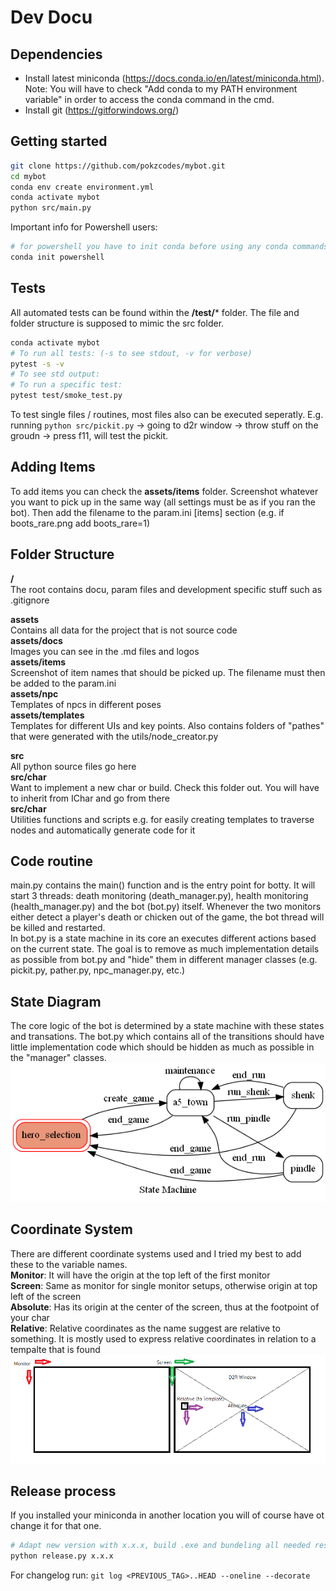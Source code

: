 # Dev Docu

## Dependencies
- Install latest miniconda (https://docs.conda.io/en/latest/miniconda.html). Note: You will have to check "Add conda to my PATH environment variable" in order to access the conda command in the cmd.
- Install git (https://gitforwindows.org/)

## Getting started
```bash
git clone https://github.com/pokzcodes/mybot.git
cd mybot
conda env create environment.yml
conda activate mybot
python src/main.py
```
Important info for Powershell users:
```bash
# for powershell you have to init conda before using any conda commands:
conda init powershell
```

## Tests
All automated tests can be found within the **/test/*** folder. The file and folder structure is supposed to mimic the src folder.
```bash
conda activate mybot
# To run all tests: (-s to see stdout, -v for verbose)
pytest -s -v
# To see std output:
# To run a specific test:
pytest test/smoke_test.py
```
To test single files / routines, most files also can be executed seperatly. E.g. running `python src/pickit.py` -> going to d2r window -> throw stuff on the groudn -> press f11, will test the pickit.

## Adding Items
To add items you can check the **assets/items** folder. Screenshot whatever you want to pick up in the same way (all settings must be as if you ran the bot). Then add the filename to the param.ini [items] section (e.g. if boots_rare.png add boots_rare=1)

## Folder Structure
**/**</br>
The root contains docu, param files and development specific stuff such as .gitignore</br>

**assets**</br>
Contains all data for the project that is not source code</br>
**assets/docs**</br>
Images you can see in the .md files and logos</br>
**assets/items**</br>
Screenshot of item names that should be picked up. The filename must then be added to the param.ini</br>
**assets/npc**</br>
Templates of npcs in different poses</br>
**assets/templates**</br>
Templates for different UIs and key points. Also contains folders of "pathes" that were generated with the utils/node_creator.py</br>

**src**</br>
All python source files go here</br>
**src/char**</br>
Want to implement a new char or build. Check this folder out. You will have to inherit from IChar and go from there</br>
**src/char**</br>
Utilities functions and scripts e.g. for easily creating templates to traverse nodes and automatically generate code for it</br>

## Code routine
main.py contains the main() function and is the entry point for botty. It will start 3 threads: death monitoring (death_manager.py), health monitoring (health_manager.py) and the bot (bot.py) itself. Whenever the two monitors either detect a player's death or chicken out of the game, the bot thread will be killed and restarted.</br>
In bot.py is a state machine in its core an executes different actions based on the current state. The goal is to remove as much implementation details as possible from bot.py and "hide" them in different manager classes (e.g. pickit.py, pather.py, npc_manager.py, etc.)

## State Diagram
The core logic of the bot is determined by a state machine with these states and transations. The bot.py which contains all of the transitions should have little implementation code which should be hidden as much as possible in the "manager" classes.
<img src="assets/docs/state_diagram.png" width="550"/>

## Coordinate System
There are different coordinate systems used and I tried my best to add these to the variable names.</br>
**Monitor**: It will have the origin at the top left of the first monitor</br>
**Screen**: Same as monitor for single monitor setups, otherwise origin at top left of the screen </br>
**Absolute**: Has its origin at the center of the screen, thus at the footpoint of your char </br>
**Relative**: Relative coordinates as the name suggest are relative to something. It is mostly used to express relative coordinates in relation to a tempalte that is found </br>
<img src="assets/docs/coordinate_systems.png" width="550"/>

## Release process
If you installed your miniconda in another location you will of course have ot change it for that one.
```bash
# Adapt new version with x.x.x, build .exe and bundeling all needed resource into one folder
python release.py x.x.x
```
For changelog run: `git log <PREVIOUS_TAG>..HEAD --oneline --decorate`
